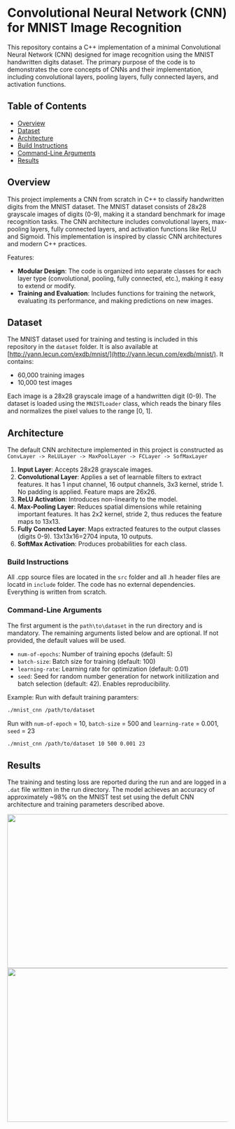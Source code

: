 # Convolutional Neural Network (CNN) for MNIST Image Recognition

This repository contains a C++ implementation of a minimal Convolutional Neural Network (CNN) designed for image recognition using the MNIST handwritten digits dataset. The primary purpose of the code is to demonstrates the core concepts of CNNs and their implementation, including convolutional layers, pooling layers, fully connected layers, and activation functions.

## Table of Contents

- [Overview](#overview)
- [Dataset](#dataset)
- [Architecture](#architecture)
- [Build Instructions](#build-instructions)
- [Command-Line Arguments](#command-line-arguments)
- [Results](#results)

## Overview

This project implements a CNN from scratch in C++ to classify handwritten digits from the MNIST dataset. The MNIST dataset consists of 28x28 grayscale images of digits (0-9), making it a standard benchmark for image recognition tasks. The CNN architecture includes convolutional layers, max-pooling layers, fully connected layers, and activation functions like ReLU and Sigmoid. This implementation is inspired by classic CNN architectures and modern C++ practices.

Features:

- **Modular Design**: The code is organized into separate classes for each layer type (convolutional, pooling, fully connected, etc.), making it easy to extend or modify.
- **Training and Evaluation**: Includes functions for training the network, evaluating its performance, and making predictions on new images.

## Dataset

The MNIST dataset used for training and testing is included in this repository in the `dataset` folder. It is also available at [http://yann.lecun.com/exdb/mnist/](http://yann.lecun.com/exdb/mnist/). It contains:

- 60,000 training images
- 10,000 test images

Each image is a 28x28 grayscale image of a handwritten digit (0-9). The dataset is loaded using the `MNISTLoader` class, which reads the binary files and normalizes the pixel values to the range [0, 1].

## Architecture

The default CNN architecture implemented in this project is constructed as `ConvLayer -> ReLULayer -> MaxPoolLayer -> FCLayer -> SofMaxLayer`

1. **Input Layer**: Accepts 28x28 grayscale images.
2. **Convolutional Layer**: Applies a set of learnable filters to extract features. It has 1 input channel, 16 output channels, 3x3 kernel, stride 1. No padding is applied. Feature maps are 26x26.
3. **ReLU Activation**: Introduces non-linearity to the model.
4. **Max-Pooling Layer**: Reduces spatial dimensions while retaining important features. It has 2x2 kernel, stride 2, thus reduces the feature maps to 13x13.
5. **Fully Connected Layer**: Maps extracted features to the output classes (digits 0-9). 13x13x16=2704 inputa, 10 outputs. 
6. **SoftMax Activation**: Produces probabilities for each class.

### Build Instructions

All .cpp source files are located in the `src` folder and all .h header files are locatd in `include` folder. The code has no external dependencies. Everything is written from scratch.

### Command-Line Arguments

The first argument is the `path\to\dataset` in the run directory and is mandatory. The remaining arguments listed below and are optional. If not provided, the default values will be used. 
- `num-of-epochs`: Number of training epochs (default: 5)
- `batch-size`: Batch size for training (default: 100)
- `learning-rate`: Learning rate for optimization (default: 0.01)
- `seed`: Seed for random number generation for network initilization and batch selection (default: 42). Enables reproducibility. 

Example: Run with default training paramters:

```bash
./mnist_cnn /path/to/dataset 
```
Run with `num-of-epoch` = 10, `batch-size` = 500 and `learning-rate` = 0.001, `seed` = 23
```bash
./mnist_cnn /path/to/dataset 10 500 0.001 23
```

## Results

The training and testing loss are reported during the run and are logged in a `.dat` file written in the run directory. The model achieves an accuracy of approximately ~98% on the MNIST test set using the defult CNN architecture and training parameters described above.

<div align="center">

<img src="https://github.com/user-attachments/assets/872a2d84-9193-4d1b-a265-75e2e9f21f58" width="600" height="352">
<img src="https://github.com/user-attachments/assets/4250ea4c-6b53-4ce4-ad8e-b83d9bbd95bb" width="600" height="352">
</div>

